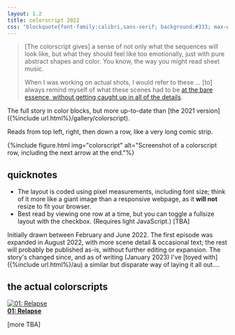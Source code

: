 ```yaml
---
layout: 1.2
title: colorscript 2022
css: "blockquote{font-family:calibri,sans-serif; background:#333; max-width:35rem; margin:1rem auto; padding:.015em 1em .35em; line-height:1.5; font-size:.85em;} blockquote ::selection{background:#606060;} figure img{border:1px solid #404040;} #cs{text-align:center; margin-top:1em;} #cs a{transition:.25s; text-decoration:none;} #cs a:hover,#cs a:active,#cs a:focus{opacity:.75;} #cs p{margin-top:2em;}"
---
```

> [The colorscript gives] a sense of not only what the sequences will look like, but what they should feel like too emotionally, just with pure abstract shapes and color. You know, the way you might read sheet music.
> 
> When I was working on actual shots, I would refer to these ... [to] always remind myself of what these scenes had to be <a href="https://www.moma.org/audio/playlist/192/2575" class="ext">at the bare essence, without getting caught up in all of the details</a>.

The full story in color blocks, but more up-to-date than [the 2021 version]({%include url.html%}/gallery/colorscript).

Reads from top left, right, then down a row, like a very long comic strip.

{%include figure.html img="colorscript" alt="Screenshot of a colorscript row, including the next arrow at the end."%}

## quicknotes
- The layout is coded using pixel measurements, including font size; think of it more like a giant image than a responsive webpage, as it **will not** resize to fit your browser.
- Best read by viewing one row at a time, but you can toggle a fullsize layout with the checkbox. (Requires light JavaScript.) \[TBA]

Initially drawn between February and June 2022. The first episode was expanded in August 2022, with more scene detail & occasional text; the rest will probably be published as-is, without further editing or expansion. The story's changed since, and as of writing (January 2023) I've [toyed with]({%include url.html%}/au) a similar but disparate way of laying it all out....

## the actual colorscripts
<div id="cs">
<a href="01"><img src="{%include url.html%}/assets/img/colorscript/01/7-01.png" alt="01: Relapse"><br>
<b>01: Relapse</b></a>

<p>[more TBA]</p>
</div>